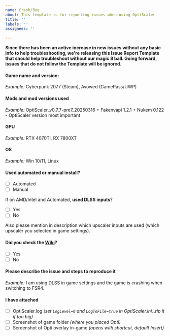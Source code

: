 ```yaml
---
name: Crash/Bug
about: This template is for reporting issues when using OptiScaler
title: ''
labels: ''
assignees: ''

---
```


**Since there has been an active increase in new issues without any basic info to help troubleshooting, we're releasing this Issue Report Template that should help troubleshoot without our magic 8 ball. Going forward, issues that do not follow the Template will be ignored.**

#### Game name and version:
*Example:* Cyberpunk 2077 (Steam), Avowed (GamePass/UWP)

#### Mods and mod versions used 
*Example:* OptiScaler_v0.7.7-pre7_20250316 + Fakenvapi 1.2.1 + Nukem 0.122 - OptiScaler version most important

#### GPU
*Example:*  RTX 4070Ti, RX 7800XT

#### OS 
*Example:*  Win 10/11, Linux

#### Used automated or manual install?
 - [ ] Automated
 - [ ] Manual

If on AMD/Intel and Automated, **used DLSS inputs**?
- [ ] Yes
- [ ] No

Also please mention in description which upscaler inputs are used (which upscaler you selected in game settings).

#### Did you check the [Wiki](https://github.com/optiscaler/OptiScaler/wiki)?
 - [ ] Yes
 - [ ] No

#### Please describe the issue and steps to reproduce it
*Example:* I am using DLSS in game settings and the game is crashing when switching to FSR4.

#### I have attached
 - [ ] OptiScaler.log _(set `LogLevel=0` and `LogToFile=true` in OptiScaler.ini, zip it if too big)_
 - [ ] Screenshot of game folder _(where you placed Opti)_
 - [ ] Screenshot of Opti overlay in-game _(opens with shortcut, default Insert)_
